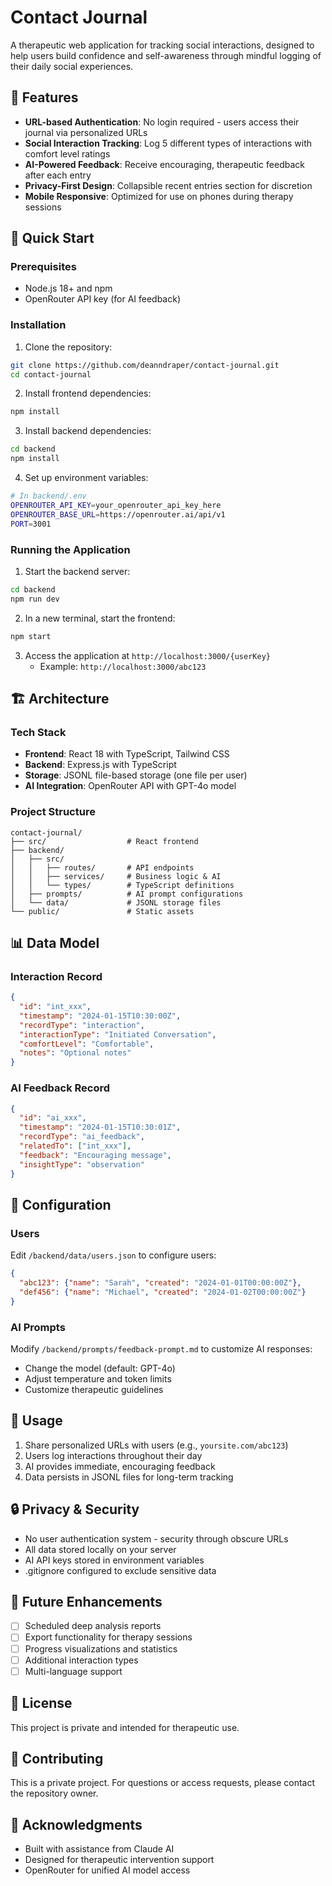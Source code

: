 # Contact Journal

A therapeutic web application for tracking social interactions, designed to help users build confidence and self-awareness through mindful logging of their daily social experiences.

## 🌟 Features

- **URL-based Authentication**: No login required - users access their journal via personalized URLs
- **Social Interaction Tracking**: Log 5 different types of interactions with comfort level ratings
- **AI-Powered Feedback**: Receive encouraging, therapeutic feedback after each entry
- **Privacy-First Design**: Collapsible recent entries section for discretion
- **Mobile Responsive**: Optimized for use on phones during therapy sessions

## 🚀 Quick Start

### Prerequisites

- Node.js 18+ and npm
- OpenRouter API key (for AI feedback)

### Installation

1. Clone the repository:
```bash
git clone https://github.com/deanndraper/contact-journal.git
cd contact-journal
```

2. Install frontend dependencies:
```bash
npm install
```

3. Install backend dependencies:
```bash
cd backend
npm install
```

4. Set up environment variables:
```bash
# In backend/.env
OPENROUTER_API_KEY=your_openrouter_api_key_here
OPENROUTER_BASE_URL=https://openrouter.ai/api/v1
PORT=3001
```

### Running the Application

1. Start the backend server:
```bash
cd backend
npm run dev
```

2. In a new terminal, start the frontend:
```bash
npm start
```

3. Access the application at `http://localhost:3000/{userKey}`
   - Example: `http://localhost:3000/abc123`

## 🏗️ Architecture

### Tech Stack

- **Frontend**: React 18 with TypeScript, Tailwind CSS
- **Backend**: Express.js with TypeScript
- **Storage**: JSONL file-based storage (one file per user)
- **AI Integration**: OpenRouter API with GPT-4o model

### Project Structure

```
contact-journal/
├── src/                  # React frontend
├── backend/
│   ├── src/
│   │   ├── routes/       # API endpoints
│   │   ├── services/     # Business logic & AI
│   │   └── types/        # TypeScript definitions
│   ├── prompts/          # AI prompt configurations
│   └── data/             # JSONL storage files
└── public/               # Static assets
```

## 📊 Data Model

### Interaction Record
```json
{
  "id": "int_xxx",
  "timestamp": "2024-01-15T10:30:00Z",
  "recordType": "interaction",
  "interactionType": "Initiated Conversation",
  "comfortLevel": "Comfortable",
  "notes": "Optional notes"
}
```

### AI Feedback Record
```json
{
  "id": "ai_xxx",
  "timestamp": "2024-01-15T10:30:01Z",
  "recordType": "ai_feedback",
  "relatedTo": ["int_xxx"],
  "feedback": "Encouraging message",
  "insightType": "observation"
}
```

## 🔧 Configuration

### Users

Edit `/backend/data/users.json` to configure users:
```json
{
  "abc123": {"name": "Sarah", "created": "2024-01-01T00:00:00Z"},
  "def456": {"name": "Michael", "created": "2024-01-02T00:00:00Z"}
}
```

### AI Prompts

Modify `/backend/prompts/feedback-prompt.md` to customize AI responses:
- Change the model (default: GPT-4o)
- Adjust temperature and token limits
- Customize therapeutic guidelines

## 📱 Usage

1. Share personalized URLs with users (e.g., `yoursite.com/abc123`)
2. Users log interactions throughout their day
3. AI provides immediate, encouraging feedback
4. Data persists in JSONL files for long-term tracking

## 🔒 Privacy & Security

- No user authentication system - security through obscure URLs
- All data stored locally on your server
- AI API keys stored in environment variables
- .gitignore configured to exclude sensitive data

## 🚧 Future Enhancements

- [ ] Scheduled deep analysis reports
- [ ] Export functionality for therapy sessions
- [ ] Progress visualizations and statistics
- [ ] Additional interaction types
- [ ] Multi-language support

## 📝 License

This project is private and intended for therapeutic use.

## 👥 Contributing

This is a private project. For questions or access requests, please contact the repository owner.

## 🙏 Acknowledgments

- Built with assistance from Claude AI
- Designed for therapeutic intervention support
- OpenRouter for unified AI model access